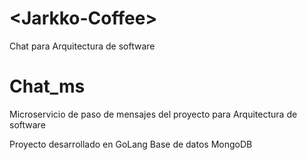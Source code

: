 # \<Jarkko-Coffee\>

Chat para Arquitectura de software


# Chat_ms

Microservicio de paso de mensajes del proyecto para Arquitectura de software

Proyecto desarrollado en GoLang
Base de datos MongoDB